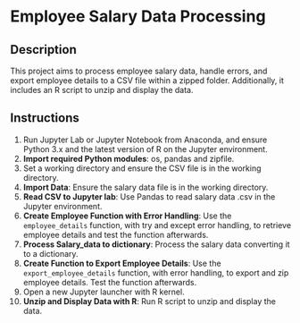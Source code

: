 # Employee Salary Data Processing

## Description
This project aims to process employee salary data, handle errors, and export employee details to a CSV file within a zipped folder. Additionally, it includes an R script to unzip and display the data.

## Instructions

1. Run Jupyter Lab or Jupyter Notebook from Anaconda, and ensure Python 3.x and the latest version of R on the Jupyter environment.
2. **Import required Python modules**: os, pandas and zipfile.
3. Set a working directory and ensure the CSV file is in the working directory.
4. **Import Data**: Ensure the salary data file is in the working directory.
5. **Read CSV to Jupyter lab**: Use Pandas to read salary data .csv in the Jupyter environment.
6. **Create Employee Function with Error Handling**: Use the `employee_details` function, with try and except error handling, to retrieve employee details and test the function afterwards.
7. **Process Salary_data to dictionary**: Process the salary data converting it to a dictionary.
8. **Create Function to Export Employee Details**: Use the `export_employee_details` function, with error handling, to export and zip employee details. Test the function afterwards.
9. Open a new Jupyter launcher with R kernel.
10. **Unzip and Display Data with R**: Run R script to unzip and display the data.


